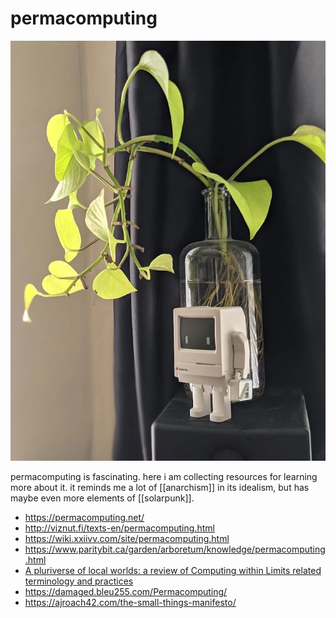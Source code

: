 # permacomputing

<img src="resources/img/permacomputing.png"></img>

permacomputing is fascinating. here i am collecting resources for learning more about it. it reminds me a lot of [[anarchism]] in its idealism, but has maybe even more elements of [[solarpunk]].

- https://permacomputing.net/
- http://viznut.fi/texts-en/permacomputing.html
- https://wiki.xxiivv.com/site/permacomputing.html
- https://www.paritybit.ca/garden/arboretum/knowledge/permacomputing.html
- [A pluriverse of local worlds: a review of Computing within Limits related terminology and practices](https://computingwithinlimits.org/2021/papers/limits21-devalk.pdf)
- https://damaged.bleu255.com/Permacomputing/
- https://ajroach42.com/the-small-things-manifesto/
